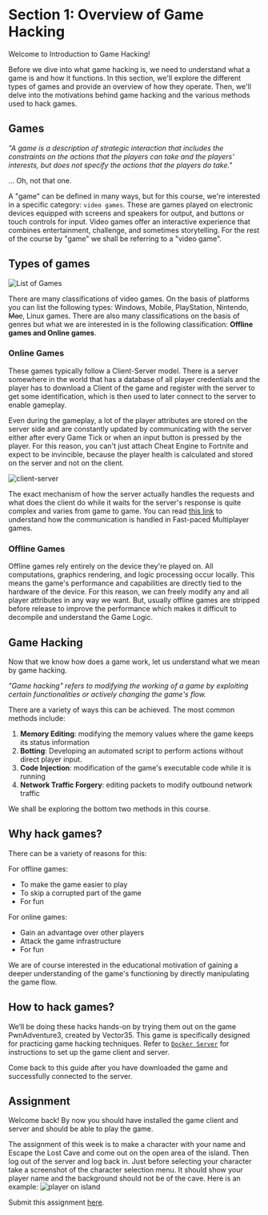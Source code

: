 # Section 1: Overview of Game Hacking

Welcome to Introduction to Game Hacking!

Before we dive into what game hacking is, we need to understand what a game is and how it functions. In this section, we'll explore the different types of games and provide an overview of how they operate. Then, we'll delve into the motivations behind game hacking and the various methods used to hack games.

## Games

_"A game is a description of strategic interaction that includes the constraints on the actions that the players can take and the players’ interests, but does not specify the actions that the players do take."_  

... Oh, not that one.

A "game" can be defined in many ways, but for this course, we're interested in a specific category: `video games`. These are games played on electronic devices equipped with screens and speakers for output, and buttons or touch controls for input. Video games offer an interactive experience that combines entertainment, challenge, and sometimes storytelling. For the rest of the course by "game" we shall be referring to a "video game".

## Types of games

![List of Games](https://i.imgflip.com/yj9e9.jpg)

There are many classifications of video games. On the basis of platforms you can list the following types: Windows, Mobile, PlayStation, Nintendo, ~~Mac~~, Linux games. There are also many classifications on the basis of genres but what we are interested in is the following classification: **Offline games and Online games**.

### Online Games

These games typically follow a Client-Server model. There is a server somewhere in the world that has a database of all player credentials and the player has to download a Client of the game and register with the server to get some identification, which is then used to later connect to the server to enable gameplay. 

Even during the gameplay, a lot of the player attributes are stored on the server side and are constantly updated by communicating with the server either after every Game Tick or when an input button is pressed by the player. For this reason, you can't just attach Cheat Engine to Fortnite and expect to be invincible, because the player health is calculated and stored on the server and not on the client. 

![client-server](https://imgur.com/0bAvSpo.png)

The exact mechanism of how the server actually handles the requests and what does the client do while it waits for the server's response is quite complex and varies from game to game. You can read [this link](https://www.cnblogs.com/cuizhf/p/3417195.html) to understand how the communication is handled in Fast-paced Multiplayer games.

### Offline Games

Offline games rely entirely on the device they're played on. All computations, graphics rendering, and logic processing occur locally. This means the game's performance and capabilities are directly tied to the hardware of the device. For this reason, we can freely modify any and all player attributes in any way we want. But, usually offline games are stripped before release to improve the performance which makes it difficult to decompile and understand the Game Logic.

## Game Hacking

Now that we know how does a game work, let us understand what we mean by game hacking.

_"Game hacking" refers to modifying the working of a game by exploiting certain functionalities or actively changing the game's flow._

There are a variety of ways this can be achieved. The most common methods include:

1. **Memory Editing**: modifying the memory values where the game keeps its status information
2. **Botting**: Developing an automated script to perform actions without direct player input.
3. **Code Injection**: modification of the game's executable code while it is running
4. **Network Traffic Forgery**: editing packets to modify outbound network traffic

We shall be exploring the bottom two methods in this course.

## Why hack games?

There can be a variety of reasons for this:

For offline games:
 * To make the game easier to play
 * To skip a corrupted part of the game
 * For fun

For online games:
 * Gain an advantage over other players
 * Attack the game infrastructure
 * For fun

We are of course interested in the educational motivation of gaining a deeper understanding of the game's functioning by directly manipulating the game flow. 

## How to hack games?

We’ll be doing these hacks hands-on by trying them out on the game PwnAdventure3, created by Vector35. This game is specifically designed for practicing game hacking techniques. Refer to [`Docker Server`]() for instructions to set up the game client and server.

Come back to this guide after you have downloaded the game and successfully connected to the server.

## Assignment

Welcome back! By now you should have installed the game client and server and should be able to play the game.

The assignment of this week is to make a character with your name and Escape the Lost Cave and come out on the open area of the island. Then log out of the server and log back in. Just before selecting your character take a screenshot of the character selection menu. It should show your player name and the background should not be of the cave. Here is an example:
![player on island](https://imgur.com/6m6ds5f.png)

Submit this assignment [here]().